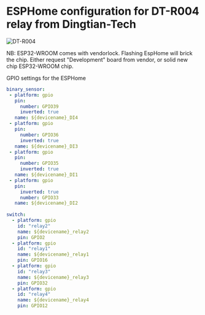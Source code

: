 # ESPHome configuration for DT-R004 relay from Dingtian-Tech  
![DT-R004](https://user-images.githubusercontent.com/25821291/233686194-241baaf3-6a28-4ef3-8ac7-0f8dcd39579b.png)

NB: ESP32-WROOM comes with vendorlock. Flashing EspHome will brick the chip. Either request "Development" board from vendor, or solid new chip ESP32-WROOM chip.

GPIO settings for the ESPHome

```yaml
binary_sensor:
 - platform: gpio
   pin:
     number: GPIO39
     inverted: true 
   name: ${devicename}_DI4
 - platform: gpio
   pin:
     number: GPIO36
     inverted: true 
   name: ${devicename}_DI3
 - platform: gpio
   pin:
     number: GPIO35
     inverted: true 
   name: ${devicename}_DI1
 - platform: gpio
   pin:
     inverted: true    
     number: GPIO33
   name: ${devicename}_DI2
   
switch:
  - platform: gpio
    id: "relay2"
    name: ${devicename}_relay2
    pin: GPIO2
  - platform: gpio
    id: "relay1"
    name: ${devicename}_relay1
    pin: GPIO16
  - platform: gpio
    id: "relay3"
    name: ${devicename}_relay3
    pin: GPIO32
  - platform: gpio
    id: "relay4"
    name: ${devicename}_relay4
    pin: GPIO12
```
